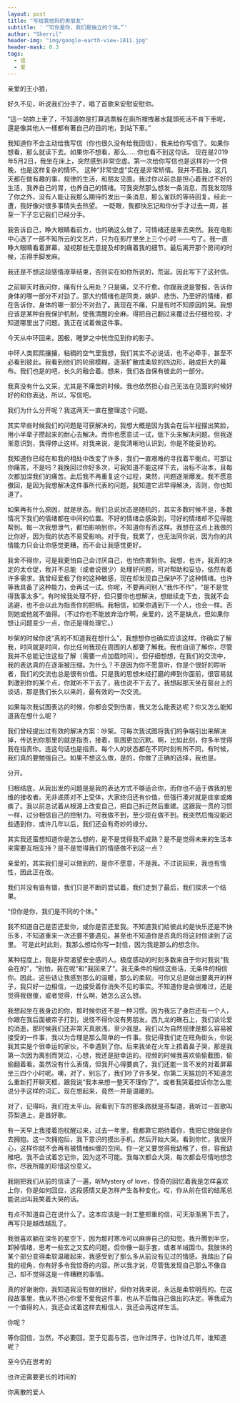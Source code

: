 ```yaml
---
layout: post
title: "写给我他妈的男朋友"
subtitle: ' “可你是你，我们是独立的个体。”'
author: "Sherril"
header-img: "img/google-earth-view-1811.jpg"
header-mask: 0.3
tags:
  - 信
  - 爱
---
```



亲爱的王小狼，

好久不见，听说我们分手了，唱了首歌来安慰安慰你。

   “這一站妳上車了，不知道妳是打算逃票躲在廁所裡拽著水龍頭死活不肯下車呢，還是像其他人一樣都有著自己的目的地，到站下車。”

我知道你不会主动给我写信（你也很久没有给我回信），我来给你写信了。如果你想看，那么就读下去。如果你不想看，那么……你也看不到这句话。
现在是2019年5月2日，我坐在床上，突然感到非常空虚。第一次给你写信也是这样的一个傍晚，也是这样复杂的情怀。
这种“非常空虚”实在是非常矫情。我并不孤独，这几天都在做有趣的事，规律的生活，和朋友见面。我过你以前总是担心着我过不好的生活，我养自己的胃，也养自己的情绪。可我突然那么想发一条消息，而我发现除了你之外，没有人能让我那么期待的发出一条消息，那么雀跃的等待回复。经此一遭，我好像对很多事情失去热望。
一眨眼，我都快忘记和你分手才过去一周，甚至一下子忘记我们已经分手。
 
我告诉自己，睁大眼睛看前方，也的确这么做了，可情绪还是来去突然。我在电影中心选了一部不知所云的文艺片，只为在影厅里坐上三个小时 ——亏了。我一直睁大眼睛看着屏幕，凝视那些无意提及却刺痛着我的细节。最后离开那个房间的时候，冻得手脚发麻。

   我还是不想这段感情潦草结束，否则实在如你所说的，荒诞。因此写下了这封信。
    
   之前聊天时我问你，痛有什么用处？只是痛，又不疗愈。你跟我说是警报，告诉你身体的哪一部分不对劲了。那大约情绪也是同类，嫉妒、悲伤、乃至好的情绪，都在告诉你，身体的哪一部分不对劲了。我现在不痛，只是有时不知原因的哭。我想应该是某种自我保护机制，使我清醒的全麻。得把自己翻过来覆过去仔细检视，才知道哪里出了问题。我正在试着做这件事。
   
   今天从中环回来，困极，睡梦之中恍惚见到你的影子。
   
   中环人类熙熙攘攘，粘稠的空气里我想，我们其实不必说话，也不必牵手，甚至不必看到彼此。我看到他们的轮廓模糊，逐渐扩散成柔软的四边形，融成巨大的幕布。我们也是的吧，长久的融合着。想来，我们各自保有彼此的一部分。
   
   我真没有什么文采，尤其是不痛苦的时候。我也依然担心自己无法在见面的时候好好的和你表达，所以，写信吧。
   
   我们为什么分开呢？我这两天一直在整理这个问题。
   
  其实早些时候我们的问题是可获解决的，我想大概是因为我会在后半程摆出笑脸，用小半辈子攒起来的耐心去解决。而你也愿意试一试，低下头来解决问题。但我逐渐意识到，我得停止这样。对我来说，是我清晰地认识到，你是不能妥协的。

我知道你已经在和我的相处中改变了许多，我们一直艰难的寻找着平衡点。可那让你痛苦，不是吗？我挽回过你好多次，可我知道不能这样下去，治标不治本，且每次都加深我们的痛苦。此后我不再重复这个过程，果然，问题逐渐爆发。我不愿意撤回，是因为我想解决这件事所代表的问题，我知道它迟早得解决，否则，你也知道了。
 
如果再有什么原因，就是状态。我们总说状态是随机的，其实多数时候不是，多数情况下我们的情绪都在中间的位置。不好的情绪会感染到，可好的情绪却不见得能帮到。每一次我想泄气，都怕影响到你，不知道你有否这样。我想在这点上我做的比你好，因为我的状态不易受影响。对于我，我累了，也无法同你说，因为你的共情能力只会让你感觉更糟，而不会让我感觉更好。

我舍不得你，可是我更怕自己会讨厌自己，也怕伤害到你。我想，也许，我真的决定的太仓促，我并不总能（或者说很少）处理好问题，可对帮助和妥协，依然有着许多需求。我曾经爱极了你的这种敏感，现在却发现自己保护不了这种情绪。也许等我具备了这种能力，会再试一试。你呢，不要再问别人“我作不作”，“是不是觉得我事太多”。有时候我处理不好，但只要你也想解决，想继续走下去，我就不会逃避，也不会以此为指责你的把柄。我相信，如果你遇到下一个人，也会一样。否则她或他就不值得。（不过你也不能放弃治疗啊，亲爱的，这不是缺点，但如果你想让问题变少一点，你还是得处理它。）

吵架的时候你说“真的不知道我在想什么”，我想想你也确实应该这样。你确实了解我，时间就是时间，你比任何我现在周围的人都要了解我。我也自诩了解你，尽管我并不总能记住这些了解（需要一点加载时间）。但仔细想想，在我们的交流中，我的表达真的在逐渐被压缩。为什么？不是因为你不愿意听，你是个很好的聆听者，我们的交流也总是很有价值。只是我的思想未经打磨的捧到你面前，很容易就刺激到你的某个点，你就听不下去了，我也说不下去了。我想起那天坐在窗台上的谈话，那是我们长久以来的，最有效的一次交流。

如果每次我试图表达的时候，你都会受到伤害，我又怎么能表达呢？你又怎么能知道我在想什么呢？

我们曾经提出过有效的解决方案：吵架。可每次我试图将我们的争端引出来解决掉，传达到你那里的就是指责，接着，氛围更加沉默。啊，比如此刻，你多半觉得我在指责你。连这句话也是指责。每个人的状态都在不同时刻有所不同，有时候，我们真的要勉强自己。如果不想这么做，是的，你做了正确的选择，我也是。

分开。

归根结底，从我出发的问题是是我的表达方式不够适合你，而你也不适于做我的思维的接收者。无非递质对不上受体，大家终归还有价值，但强行凑对就是痉挛或瘫痪了。我以前总试着从根源上改变自己，把自己拆迁然后重建。这跟我一贯的习惯一样，过分相信自己的控制力。可我做不到，至少现在做不到。我突然后悔没能迟些遇到你，或许几年以后，我们还会有奇妙的缘分。

其实我还蛮想知道你是怎么想的，是不是觉得我不成熟？是不是觉得未来的生活本来需要互相支持？是不是觉得我们的情感做不到这一点？

亲爱的，其实我们是可以做到的，是你不愿意，不是我。不过说回来，我也有惰性，因此正在改。
    
   我们并没有谁有错，我们只是不断的尝试着，我们走到了最后，我们探求一个结果。

“但你是你，我们是不同的个体。”

我不知道自己是否还爱你，或你是否还爱我。不知道我们给彼此的是快乐还是不快乐多，不知道重来一次还要不要遇见。甚至也不知道你是否真的将这封信读到了这里。
可是此时此刻，我那么想给你写一封信，因为我是那么的想念你。
 

   某种程度上，我是非常渴望安全感的人。极度感动的时刻多数来自于你对我说“我会在的”，“别怕，我在呢”和“我回来了”。我无条件的相信这些话，无条件的相信你。因此，这些话让我感到那么的温暖，那么的柔软。可你又总是做出要离开的样子，我只好一边相信，一边接受着你消失不见的事实。不知道你是会很难过，还是觉得我很傻，或者觉得，什么啊，她怎么这么想。
   
我想起坐在我身边的你，那时候你还不是一种习惯。因为我忘了身后还有一个人，你跟在我后面被帘子打到，说怪不得你没有男朋友。西九龙的礁石上，我们谈论爱的消逝，那时候我们还非常天真肤浅，至少我是。我们以为自然规律是那么容易被接受的一件事，我以为合理是那么简单的一件事。我记得我们走在旺角街头，你说我其实是个很幸运的家伙，不幸遇到了你。后来我坐在火车上捂着鼻子哭，那是我第一次因为离别而哭泣，心想，我还是挺幸运的。视频的时候我喜欢偷偷截图，偷偷翻着看。虽然没有什么表情，但我开心得要疯了。我们还能一言不发的对着屏幕坐三四个小时呢。噢，对了，别忘了，我们吵了许多架。你第二天尴尬的不知道怎么重新打开聊天框，跟我说“我本来想一整天不理你了”。或者我哭着控诉你怎么能说分手这样的词汇。现在想起来，竟然一并是温暖的。

对了，记得吗，我们在太平山。我看到下车的那条路就是芬梨道，我听过一首歌叫芬梨道上，是首好歌。

有一天早上我搂着抱枕醒过来，过去一年里，我都靠它期待着你，我把它想做是你去拥抱。这一次拥抱后，我下意识的摸出手机，然后开始大哭。看到你忙，我很开心，这样你就不会再有被情绪纠缠的空间。你一定又要觉得我幼稚了，但，容我幼稚吧。我不会试着忘记你，因为这不可能。我每次都会大哭，每次都会尽情地想念你，尽我所能的珍惜这份意义。

   我刚把我们从前的信读了一遍，听Mystery of love，惊奇的回忆着我是怎样喜欢上你，你是如何回应，这段感情又是怎样产生各种变化。哎，你从前在信的结尾总能说出叫我笑着大哭的话。

有点不知道自己在说什么了。这本应该是一封工整郑重的信，可天渐渐黑下去了，再写只是越改越乱了。

我很喜欢躺在深冬的星空下，因为那时寒冷可以麻痹自己的知觉。我升腾到半空，卸掉情绪，思考一些玄之又玄的问题。但你像一副手套，或者羊绒围巾。我肢体的某个部分变得柔软温暖起来，我感受到了那么多从前没有见过的情感。我踏出了自我的视角，你有好多令我惊奇的内容。所以我才说，尽管我发现自己那么不像自己，却不觉得这是一件糟糕的事情。

   真的好谢谢你，我知道我没有做的很好，但你对我来说，永远是柔软明亮的。在这段故事里，我从不担心你爱不爱我这件事，也从不后悔自己做出的决定。等我成为一个值得的人，我还会试着这样去相信人，我还会再这样生活。

   你呢？
   
   等你回信，当然，不必要回。至于见面与否，也许过阵子，也许过几年，谁知道呢？
    
   至今仍在思考的
   
   也许还需要更长的时间的
    
   你离散的爱人
    
   
   

 

